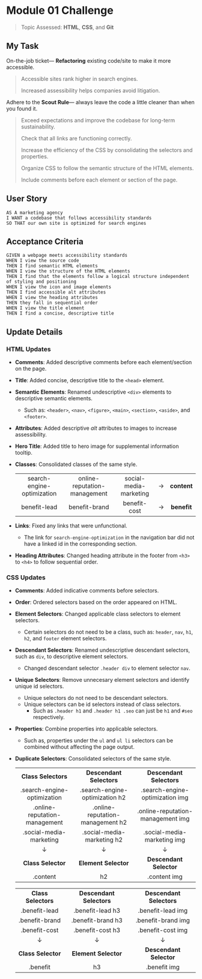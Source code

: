 # Module 01 Challenge
> Topic Assessed: **HTML**, **CSS**, and **Git**

## **My Task**

On-the-job ticket&mdash; **Refactoring** existing code/site to make it more accessible.

> Accessible sites rank higher in search engines. 
>
> Increased assessibility helps companies avoid litigation.

Adhere to the **Scout Rule**&mdash; always leave the code a little cleaner than when you found it.

> Exceed expectations and improve the codebase for long-term sustainability. 
>
> Check that all links are functioning correctly.
>
> Increase the efficiency of the CSS by consolidating the selectors and properties.
>
> Organize CSS to follow the semantic structure of the HTML elements.
>
> Include comments before each element or section of the page.

## User Story

```
AS A marketing agency
I WANT a codebase that follows accessibility standards
SO THAT our own site is optimized for search engines
```

## Acceptance Criteria

```
GIVEN a webpage meets accessibility standards
WHEN I view the source code
THEN I find semantic HTML elements
WHEN I view the structure of the HTML elements
THEN I find that the elements follow a logical structure independent of styling and positioning
WHEN I view the icon and image elements
THEN I find accessible alt attributes
WHEN I view the heading attributes
THEN they fall in sequential order
WHEN I view the title element
THEN I find a concise, descriptive title
```

## **Update Details**

### HTML Updates
* **Comments**: Added descriptive comments before each element/section on the page.
* **Title**: Added concise, descriptive title to the `<head>` element.
* **Semantic Elements**: Renamed undescriptive `<div>` elements to descriptive semantic elements.
  * Such as: `<header>`, `<nav>`, `<figure>`, `<main>`, `<section>`, `<aside>`, and `<footer>`.
* **Attributes**: Added descriptive *alt* attributes to images to increase assessibility.
* **Hero Title**: Added title to hero image for supplemental information tooltip.
* **Classes**: Consolidated classes of the same style.

    | | | | | |
    |  :---:  |  :---:  |  :---:  |  :---:  |  :---:  |
    | search-engine-optimization | online-reputation-management | social-media-marketing | &#8594; | **content** |
    | benefit-lead | benefit-brand | benefit-cost | &#8594; | **benefit** |

* **Links**: Fixed any links that were unfunctional.
  * The link for `search-engine-optimization` in the navigation bar did not have a linked id in the corresponding section.
* **Heading Attributes**: Changed heading attribute in the footer from `<h3>` to `<h4>` to follow sequential order.

### CSS Updates
* **Comments**: Added indicative comments before selectors.
* **Order**: Ordered selectors based on the order appeared on HTML.
* **Element Selectors**: Changed applicable class selectors to element selectors.
  * Certain selectors do not need to be a class, such as: `header`, `nav`, `h1`, `h2`, and `footer` element selectors.
* **Descendant Selectors**: Renamed undescriptive descendant selectors, such as `div`, to descriptive element selectors.
  * Changed descendant selector `.header div` to element selector `nav`.
* **Unique Selectors**: Remove unnecesary element selectors and identify unique id selectors.
  * Unique selectors do not need to be descendant selectors.
  * Unique selectors can be id selectors instead of class selectors.
    * Such as `.header h1` and `.header h1 .seo` can just be `h1` and `#seo` respectively.
* **Properties**: Combine properties into applicable selectors.
  * Such as, properties under the `ul` and `ul li` selectors can be combined without affecting the page output.
* **Duplicate Selectors**: Consolidated selectors of the same style.

    | | | |
    |  :---:  |  :---:  |  :---:  |
    | **Class Selectors** | **Descendant Selectors** | **Descendant Selectors**  |
    | .search-engine-optimization | .search-engine-optimization h2 | .search-engine-optimization img |
    | .online-reputation-management | .online-reputation-management h2 | .online-reputation-management img |
    | .social-media-marketing | .social-media-marketing h2 | .social-media-marketing img |
    | &#8595; | &#8595; | &#8595;|
    | **Class Selector** | **Element Selector** | **Descendant Selector** |
    | .content | h2 | .content img |

    | | | |
    |  :---:  |  :---:  |  :---:  |
    | **Class Selectors** | **Descendant Selectors** | **Descendant Selectors**  |
    | .benefit-lead | .benefit-lead h3 | .benefit-lead img |
    | .benefit-brand | .benefit-brand h3 | .benefit-brand img |
    | .benefit-cost | .benefit-cost h3 | .benefit-cost img |
    | &#8595; | &#8595; | &#8595;|
    | **Class Selector** | **Element Selector** | **Descendant Selector** |
    | .benefit | h3 | .benefit img |